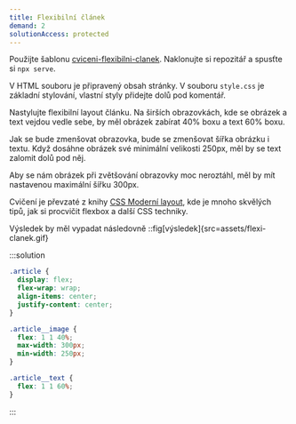 ```yaml
---
title: Flexibilní článek
demand: 2
solutionAccess: protected
---
```


Použijte šablonu [cviceni-flexibilni-clanek](https://github.com/Czechitas-podklady-WEB/cviceni-flexibilni-clanek).
Naklonujte si repozitář a spusťte si `npx serve`.

V HTML souboru je připravený obsah stránky. V souboru `style.css` je základní stylování, vlastní styly přidejte dolů pod komentář.

Nastylujte flexibilní layout článku. Na širších obrazovkách, kde se obrázek a text vejdou vedle sebe, by měl obrázek zabírat 40% boxu a text 60% boxu.

Jak se bude zmenšovat obrazovka, bude se zmenšovat šířka obrázku i textu. Když dosáhne obrázek své minimální velikosti 250px, měl by se text zalomit dolů pod něj.

Aby se nám obrázek při zvětšování obrazovky moc neroztáhl, měl by mít nastavenou maximální šířku 300px.

Cvičení je převzaté z knihy [CSS Moderní layout](https://www.vzhurudolu.cz/css-layout/), kde je mnoho skvělých tipů, jak si procvičit flexbox a další CSS techniky.

Výsledek by měl vypadat následovně
::fig[výsledek]{src=assets/flexi-clanek.gif}

:::solution

```css
.article {
  display: flex;
  flex-wrap: wrap;
  align-items: center;
  justify-content: center;
}

.article__image {
  flex: 1 1 40%;
  max-width: 300px;
  min-width: 250px;
}

.article__text {
  flex: 1 1 60%;
}
```

:::
